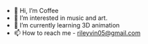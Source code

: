 - 👋 Hi, I’m Coffee
- 👀 I’m interested in music and art.
- 🌱 I’m currently learning 3D animation
- 📫 How to reach me - rileyvin05@gmail.com
